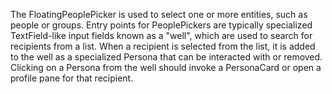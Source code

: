 The FloatingPeoplePicker is used to select one or more entities, such as people or groups. Entry points for PeoplePickers
are typically specialized TextField-like input fields known as a "well", which are used to search for recipients from a list.
When a recipient is selected from the list, it is added to the well as a specialized Persona that can be interacted with or
removed. Clicking on a Persona from the well should invoke a PersonaCard or open a profile pane for that recipient.
